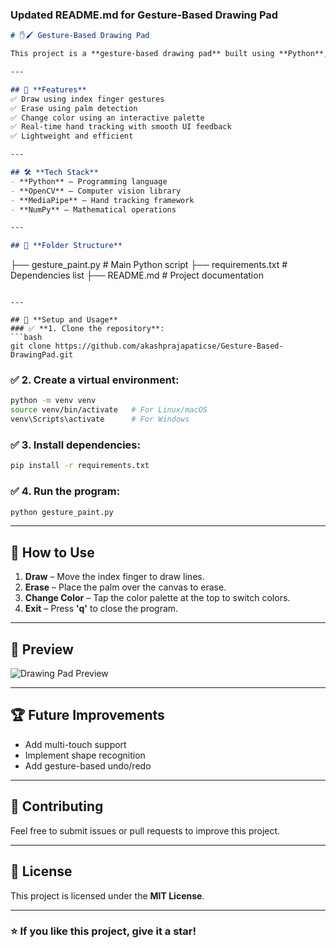 ### **Updated README.md** for Gesture-Based Drawing Pad

```markdown
# ✋🖌️ Gesture-Based Drawing Pad

This project is a **gesture-based drawing pad** built using **Python**, **OpenCV**, and **MediaPipe**. It enables real-time hand gesture recognition for drawing, erasing, and changing colors.

---

## 📌 **Features**
✅ Draw using index finger gestures  
✅ Erase using palm detection  
✅ Change color using an interactive palette  
✅ Real-time hand tracking with smooth UI feedback  
✅ Lightweight and efficient  

---

## 🛠️ **Tech Stack**
- **Python** – Programming language  
- **OpenCV** – Computer vision library  
- **MediaPipe** – Hand tracking framework  
- **NumPy** – Mathematical operations  

---

## 📂 **Folder Structure**
```
├── gesture_paint.py      # Main Python script
├── requirements.txt      # Dependencies list
├── README.md             # Project documentation
```

---

## 🚀 **Setup and Usage**
### ✅ **1. Clone the repository**:
```bash
git clone https://github.com/akashprajapaticse/Gesture-Based-DrawingPad.git
```

### ✅ **2. Create a virtual environment**:
```bash
python -m venv venv
source venv/bin/activate   # For Linux/macOS
venv\Scripts\activate      # For Windows
```

### ✅ **3. Install dependencies**:
```bash
pip install -r requirements.txt
```

### ✅ **4. Run the program**:
```bash
python gesture_paint.py
```

---

## 🎯 **How to Use**
1. **Draw** – Move the index finger to draw lines.  
2. **Erase** – Place the palm over the canvas to erase.  
3. **Change Color** – Tap the color palette at the top to switch colors.  
4. **Exit** – Press **'q'** to close the program.  

---

## 📸 **Preview**
![Drawing Pad Preview](./preview.png)

---

## 🏆 **Future Improvements**
- Add multi-touch support  
- Implement shape recognition  
- Add gesture-based undo/redo  

---

## 🤝 **Contributing**
Feel free to submit issues or pull requests to improve this project.

---

## 📝 **License**
This project is licensed under the **MIT License**.

---

### ⭐ **If you like this project, give it a star!**  
